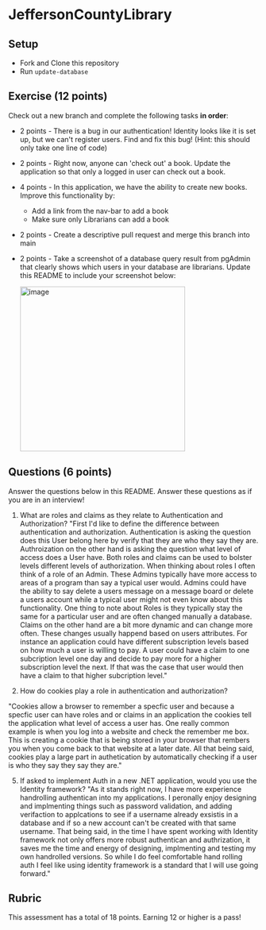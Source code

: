 # JeffersonCountyLibrary

## Setup
* Fork and Clone this repository
* Run `update-database`

## Exercise (12 points)

Check out a new branch and complete the following tasks **in order**:
* 2 points - There is a bug in our authentication!  Identity looks like it is set up, but we can't register users.  Find and fix this bug! (Hint: this should only take one line of code)
* 2 points - Right now, anyone can 'check out' a book.  Update the application so that only a logged in user can check out a book.
* 4 points - In this application, we have the ability to create new books.  Improve this functionality by:
  * Add a link from the nav-bar to add a book
  * Make sure only Librarians can add a book
* 2 points - Create a descriptive pull request and merge this branch into main
* 2 points - Take a screenshot of a database query result from pgAdmin that clearly shows which users in your database are librarians.  Update this README to include your screenshot below:

   <img width="332" alt="image" src="https://github.com/Eli-J-Paris/Launch_Mod5Week3Assessment/assets/130601227/1704ce50-aef8-46c4-9782-37894f7393df">


  

## Questions (6 points)

Answer the questions below in this README.  Answer these questions as if you are in an interview!

1. What are roles and claims as they relate to Authentication and Authorization?
"First I'd like to define the difference between authentication and authorization. Authentication is asking the question does this User belong here by verify that they are who they say they are. Authroization on the other hand is asking the question what level of access does a User have. Both roles and claims can be used to bolster levels different levels of authorization. When thinking about roles I often think of a role of an Admin. These Admins typically have more access to areas of a program than say a typical user would. Admins could have the ability to say delete a users message on a message board or delete a users account while a typical user might not even know about this functionality. One thing to note about Roles is they typically stay the same for a particular user and are often changed manually a database. Claims on the other hand are a bit more dynamic and can change more often. These changes usually happend based on users attributes. For instance an application could have different subscription levels based on how much a user is willing to pay. A user could have a claim to one subcription level one day and decide to pay more for a higher subscription level the next. If that was the case that user would then have a claim to that higher subcription level."

3. How do cookies play a role in authentication and authorization?

 "Cookies allow a browser to remember a specfic user and because a specfic user can have roles and or claims in an application the cookies tell the application what level of access a user has. One really common example is when you log into a website and check the remember me box. This is creating a cookie that is being stored in your browser that rembers you when you come back to that website at a later date. All that being said, cookies play a large part in authetication by automatically checking if a user is who they say they say they are."

5. If asked to implement Auth in a new .NET application, would you use the Identity framework?
"As it stands right now, I have more experience handrolling authentican into my applications. I peronally enjoy designing and implmenting things such as password validation, and adding verifaction to applcations to see if a username already exsistis in a database and if so a new account can't be created with that same username. That being said, in the time I have spent working with Identity framework not only offers more robust authentican and authrization, it saves me the time and energy of designing, implmenting and testing my own handrolled versions. So while I do feel comfortable hand rolling auth I feel like using identity framework is a standard that I will use going forward."
## Rubric

This assessment has a total of 18 points.  Earning 12 or higher is a pass!
